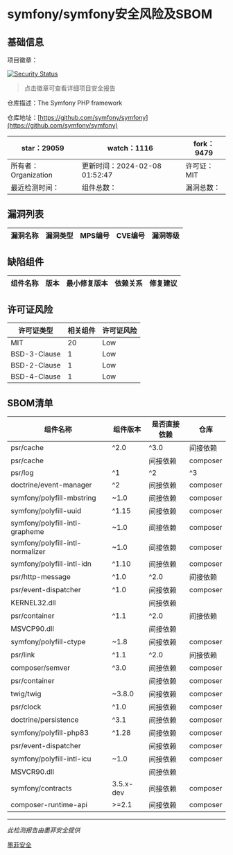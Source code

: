# symfony/symfony安全风险及SBOM

## 基础信息

项目徽章：

[![Security Status](https://www.murphysec.com/platform3/v31/badge/1755300367573528576.svg)](https://www.murphysec.com/console/report/1691516035264176128/1755300367573528576)

> 点击徽章可查看详细项目安全报告

仓库描述：The Symfony PHP framework

仓库地址：[https://github.com/symfony/symfony](https://github.com/symfony/symfony)

| star：29059 | watch：1116 | fork：9479 |
| ----------- | -------------- | ------------ |
| 所有者：Organization | 更新时间：2024-02-08 01:52:47 | 许可证：MIT |
| 最近检测时间： | 组件总数： | 漏洞总数： |




## 漏洞列表

| 漏洞名称 | 漏洞类型 | MPS编号 | CVE编号 | 漏洞等级 |
| ------- | ------ | ------- | ------ | ----- |





## 缺陷组件

| 组件名称 | 版本 | 最小修复版本 | 依赖关系 | 修复建议 |
| -------- | ---- | ------------ | -------- | -------- |





## 许可证风险

| 许可证类型 | 相关组件 | 许可证风险 |
| ---------- | -------- | ---------- |
|MIT|20|Low|
|BSD-3-Clause|1|Low|
|BSD-2-Clause|1|Low|
|BSD-4-Clause|1|Low|




## SBOM清单

| 组件名称 | 组件版本 | 是否直接依赖 | 仓库 |
| -------- | -------- | ------------ | ---- |
|psr/cache|^2.0|^3.0|间接依赖|composer|
|psr/cache||间接依赖|composer|
|psr/log|^1|^2|^3|间接依赖|composer|
|doctrine/event-manager|^2|间接依赖|composer|
|symfony/polyfill-mbstring|~1.0|间接依赖|composer|
|symfony/polyfill-uuid|^1.15|间接依赖|composer|
|symfony/polyfill-intl-grapheme|~1.0|间接依赖|composer|
|symfony/polyfill-intl-normalizer|~1.0|间接依赖|composer|
|symfony/polyfill-intl-idn|^1.10|间接依赖|composer|
|psr/http-message|^1.0|^2.0|间接依赖|composer|
|psr/event-dispatcher|^1.0|间接依赖|composer|
|KERNEL32.dll||间接依赖||
|psr/container|^1.1|^2.0|间接依赖|composer|
|MSVCP90.dll||间接依赖||
|symfony/polyfill-ctype|~1.8|间接依赖|composer|
|psr/link|^1.1|^2.0|间接依赖|composer|
|composer/semver|^3.0|间接依赖|composer|
|psr/container||间接依赖|composer|
|twig/twig|~3.8.0|间接依赖|composer|
|psr/clock|^1.0|间接依赖|composer|
|doctrine/persistence|^3.1|间接依赖|composer|
|symfony/polyfill-php83|^1.28|间接依赖|composer|
|psr/event-dispatcher||间接依赖|composer|
|symfony/polyfill-intl-icu|~1.0|间接依赖|composer|
|MSVCR90.dll||间接依赖||
|symfony/contracts|3.5.x-dev|间接依赖|composer|
|composer-runtime-api|>=2.1|间接依赖|composer|


------

*此检测报告由墨菲安全提供*

[墨菲安全](www.murphysec.com)